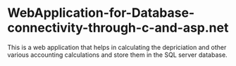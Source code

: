 # WebApplication-for-Database-connectivity-through-c-and-asp.net

This is a web application that helps in calculating the depriciation and other various accounting calculations and store them in the SQL server database.
